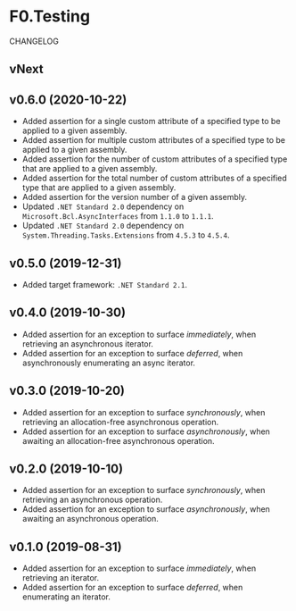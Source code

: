 # F0.Testing
CHANGELOG

## vNext

## v0.6.0 (2020-10-22)
- Added assertion for a single custom attribute of a specified type to be applied to a given assembly.
- Added assertion for multiple custom attributes of a specified type to be applied to a given assembly.
- Added assertion for the number of custom attributes of a specified type that are applied to a given assembly.
- Added assertion for the total number of custom attributes of a specified type that are applied to a given assembly.
- Added assertion for the version number of a given assembly.
- Updated `.NET Standard 2.0` dependency on `Microsoft.Bcl.AsyncInterfaces` from `1.1.0` to `1.1.1`.
- Updated `.NET Standard 2.0` dependency on `System.Threading.Tasks.Extensions` from `4.5.3` to `4.5.4`.

## v0.5.0 (2019-12-31)
- Added target framework: `.NET Standard 2.1`.

## v0.4.0 (2019-10-30)
- Added assertion for an exception to surface _immediately_, when retrieving an asynchronous iterator.
- Added assertion for an exception to surface _deferred_, when asynchronously enumerating an async iterator.

## v0.3.0 (2019-10-20)
- Added assertion for an exception to surface _synchronously_, when retrieving an allocation-free asynchronous operation.
- Added assertion for an exception to surface _asynchronously_, when awaiting an allocation-free asynchronous operation.

## v0.2.0 (2019-10-10)
- Added assertion for an exception to surface _synchronously_, when retrieving an asynchronous operation.
- Added assertion for an exception to surface _asynchronously_, when awaiting an asynchronous operation.

## v0.1.0 (2019-08-31)
- Added assertion for an exception to surface _immediately_, when retrieving an iterator.
- Added assertion for an exception to surface _deferred_, when enumerating an iterator.
